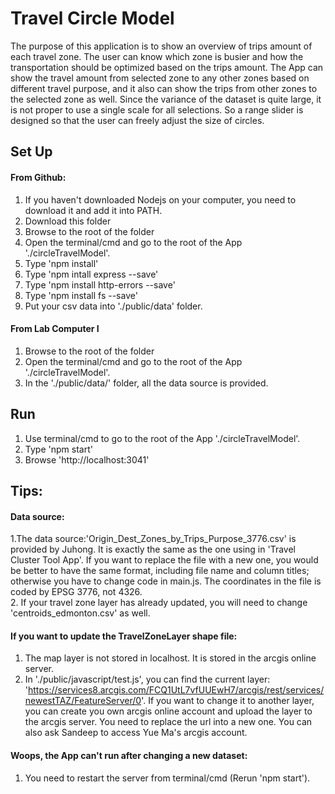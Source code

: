 # Travel Circle Model
The purpose of this application is to show an overview of trips amount of each travel zone. The user can know which zone is busier and how the transportation should be optimized based on the trips amount. The App can show the travel amount from selected zone to any other zones based on different travel purpose, and it also can show the trips from other zones to the selected zone as well.
Since the variance of the dataset is quite large, it is not proper to use a single scale for all selections. So a range slider is designed so that the user can freely adjust the size of circles.  

## Set Up
#### From Github:
1. If you haven't downloaded Nodejs on your computer, you need to download it and add it into PATH.
2. Download this folder
3. Browse to the root of the folder
4. Open the terminal/cmd and go to the root of the App './circleTravelModel'. 
5. Type 'npm install'
6. Type 'npm intall express --save'
7. Type 'npm install http-errors --save'
8. Type 'npm install fs --save'
9. Put your csv data into './public/data' folder.

#### From Lab Computer I
1. Browse to the root of the folder
2. Open the terminal/cmd and go to the root of the App './circleTravelModel'. 
3. In the './public/data/' folder, all the data source is provided.

## Run
1. Use terminal/cmd to go to the root of the App './circleTravelModel'. 
2. Type 'npm start'
2. Browse 'http://localhost:3041' 

## Tips:
#### Data source:
 1.The data source:'Origin_Dest_Zones_by_Trips_Purpose_3776.csv' is provided by Juhong. It is exactly the same as the one using in 'Travel Cluster Tool App'. If you want to replace the file with a new one, you would be better to have the same format, including file name and column titles; otherwise you have to change code in main.js.
The coordinates in the file is coded by EPSG 3776, not 4326.  
 2. If your travel zone layer has already updated, you will need to change 'centroids_edmonton.csv' as well.
#### If you want to update the TravelZoneLayer shape file:
 1. The map layer is not stored in localhost. It is stored in the arcgis online server.
 2. In './public/javascript/test.js', you can find the current layer: 'https://services8.arcgis.com/FCQ1UtL7vfUUEwH7/arcgis/rest/services/newestTAZ/FeatureServer/0'. If you want to change it to another layer, you can create you own arcgis online account and upload the layer to the arcgis server. You need to replace the url into a new one. You can also ask Sandeep to access Yue Ma's arcgis account.
      
#### Woops, the App can't run after changing a new dataset:
1. You need to restart the server from terminal/cmd (Rerun 'npm start').

